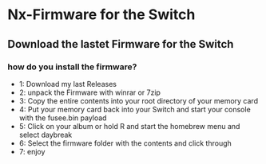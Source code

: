 # Nx-Firmware for the Switch
## Download the lastet Firmware for the Switch   
### how do you install the firmware?
- 1: Download my last Releases
- 2: unpack the Firmware with winrar or 7zip
- 3: Copy the entire contents into your root directory of your memory card
- 4: Put your memory card back into your Switch and start your console with the fusee.bin payload
- 5: Click on your album or hold R and start the homebrew menu and select daybreak
- 6: Select the firmware folder with the contents and click through
- 7: enjoy

